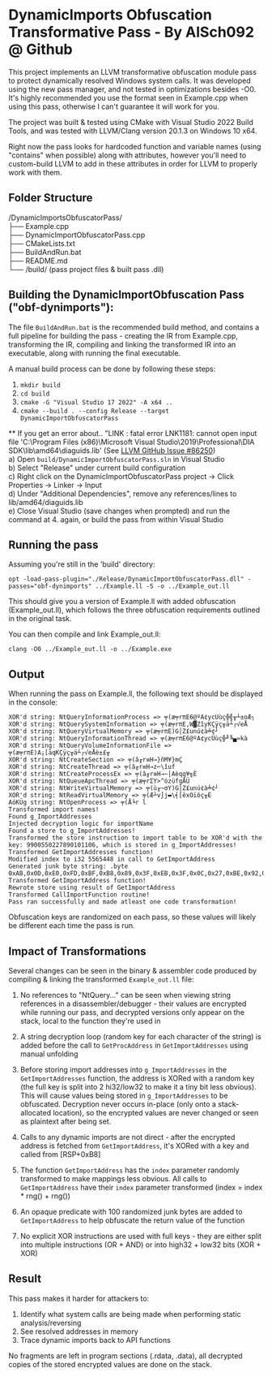 # DynamicImports Obfuscation Transformative Pass - By AlSch092 @ Github
This project implements an LLVM transformative obfuscation module pass to protect dynamically resolved Windows system calls. It was developed using the new pass manager, and not tested in optimizations besides -O0. It's highly recommended you use the format seen in Example.cpp when using this pass, otherwise I can't guarantee it will work for you.   

The project was built & tested using CMake with Visual Studio 2022 Build Tools, and was tested with LLVM/Clang version 20.1.3 on Windows 10 x64.  

Right now the pass looks for hardcoded function and variable names (using "contains" when possible) along with attributes, however you'll need to custom-build LLVM to add in these attributes in order for LLVM to properly work with them.  

## Folder Structure  

/DynamicImportsObfuscatorPass/  
├── Example.cpp  
├── DynamicImportObfuscatorPass.cpp  
├── CMakeLists.txt  
├── BuildAndRun.bat  
├── README.md  
└── /build/ (pass project files & built pass .dll)  

## Building the DynamicImportObfuscation Pass ("obf-dynimports"):  

The file `BuildAndRun.bat` is the recommended build method, and contains a full pipeline for building the pass - creating the IR from Example.cpp, transforming the IR, compiling and linking the transformed IR into an executable, along with running the final executable.  

A manual build process can be done by following these steps:  

1. `mkdir build`  
2. `cd build`  
3. `cmake -G "Visual Studio 17 2022" -A x64 ..`  
4. `cmake --build . --config Release --target DynamicImportObfuscatorPass`  

 ** If you get an error about.. "LINK : fatal error LNK1181: cannot open input file 'C:\Program Files (x86)\Microsoft Visual Studio\2019\Professional\DIA SDK\lib\amd64\diaguids.lib' (See [LLVM GitHub Issue #86250](https://github.com/llvm/llvm-project/issues/86250))  
a) Open `build/DynamicImportObfuscatorPass.sln` in Visual Studio  
b) Select "Release" under current build configuration  
c) Right click on the DynamicImportObfuscatorPass project -> Click Properties -> Linker -> Input  
d) Under "Additional Dependencies", remove any references/lines to lib/amd64/diaguids.lib  
e) Close Visual Studio (save changes when prompted) and run the command at 4. again, or build the pass from within Visual Studio  

## Running the pass  

Assuming you're still in the 'build' directory:  

`opt -load-pass-plugin="./Release/DynamicImportObfuscatorPass.dll" -passes="obf-dynimports" ../Example.ll -S -o ../Example_out.ll`    

This should give you a version of Example.ll with added obfuscation (Example_out.ll), which follows the three obfuscation requirements outlined in the original task.  

You can then compile and link Example_out.ll:  

`clang -O0 ../Example_out.ll -o ../Example.exe`  

## Output  

When running the pass on Example.ll, the following text should be displayed in the console:  
```
XOR'd string: NtQueryInformationProcess => ╤(æ╤rπE6@ºA¢ycÜùç╬╣╥┴±oÆ┐
XOR'd string: NtQuerySystemInformation => ╤(æ╤rπE,W▓ZîyKÇÿç╥ä┴┌√eÅ
XOR'd string: NtQueryVirtualMemory => ╤(æ╤rπE)G│Z£unú¢à╧¢┘
XOR'd string: NtQueryInformationThread => ╤(æ╤rπE6@ºA¢ycÜùç╬╜╚▄≈kà
XOR'd string: NtQueryVolumeInformationFile => ╤(æ╤rπE)A¡[äqKÇÿç╥ä┴┌√eÅè±£╥
XOR'd string: NtCreateSection => ╤(â╓r≡H→}ñM¥}mÇ
XOR'd string: NtCreateThread => ╤(â╓r≡H→z⌐\îuf
XOR'd string: NtCreateProcessEx => ╤(â╓r≡H→~│Aèqq¥╗É
XOR'd string: NtQueueApcThread => ╤(æ╤rΣY>^ózüfgÅÜ
XOR'd string: NtWriteVirtualMemory => ╤(ù╓~σY)G│Z£unú¢à╧¢┘
XOR'd string: NtReadVirtualMemory => ╤(Æ┴v⌡j▬\╡[êxOïôç╥É
AóKÜg string: NtOpenProcess => ╤(Å╘r l
Transformed import names!
Found g_ImportAddresses
Injected decryption logic for importName
Found a store to g_ImportAddresses!
Transformed the store instruction to import table to be XOR'd with the key: 9900550227890101106, which is stored in g_ImportAddresses!
Transformed GetImportAddresses function!
Modified index to i32 5565448 in call to GetImportAddress
Generated junk byte string: .byte 0xAB,0x0D,0xE0,0xFD,0xBF,0xB8,0x89,0x3F,0xEB,0x3F,0x0C,0x27,0xBE,0x92,0x68,0xEF,0x27,0xBE,0x8F,0x24,0x81,0xC2,0x35,0x6E,0x1C,0x6F,0x52,0x52,0xBD,0x9C,0x1C,0xD8,0x1D,0xBD,0x89,0xB6,0x65,0x89,0xEC,0x23,0x67,0xA0,0xED,0xE0,0x9F,0x96,0x7F,0xE6,0xE3,0x1A,0xEA,0xFA,0xF9,0xA0,0x67,0x28,0x0F,0x76,0xBD,0x05,0x9A,0x80,0x33,0x15,0x43,0x8A,0x76,0xA1,0x2C,0xD7,0x20,0xFC,0x02,0xA3,0xF6,0x76,0xF5,0xBC,0x91,0x53,0x23,0x8F,0xC1,0xF4,0xB3,0x5E,0xC2,0xB6,0x5E,0x41,0xE5,0x2D,0x89,0x7F,0x21,0xC9,0x9F,0xF3,0x7F,0x86
Transformed GetImportAddress function!
Rewrote store using result of GetImportAddress
Transformed CallImportFunction routine!
Pass ran successfully and made atleast one code transformation!
```

Obfuscation keys are randomized on each pass, so these values will likely be different each time the pass is run.    

## Impact of Transformations  

Several changes can be seen in the binary & assembler code produced by compiling & linking the transformed `Example_out.ll` file:  

1. No references to "NtQuery..." can be seen when viewing string references in a disassembler/debugger - their values are encrypted while running our pass, and decrypted versions only appear on the stack, local to the function they're used in  

2. A string decryption loop (random key for each character of the string) is added before the call to `GetProcAddress` in `GetImportAddresses` using manual unfolding  

3. Before storing import addresses into `g_ImportAddresses` in the `GetImportAddresses` function, the address is XORed with a random key (the full key is split into 2 hi32/low32 to make it a tiny bit less obvious). This will cause values being stored in `g_ImportAddresses` to be obfuscated. Decryption never occurs in-place (only onto a stack-allocated location), so the encrypted values are never changed or seen as plaintext after being set.  

4. Calls to any dynamic imports are not direct - after the encrypted address is fetched from `GetImportAddress`, it's XORed with a key and called from [RSP+0xB8]  

5. The function `GetImportAddress` has the `index` parameter randomly transformed to make mappings less obvious. All calls to `GetImportAddress` have their `index` parameter transformed (index = index * rng() + rng())  

6. An opaque predicate with 100 randomized junk bytes are added to `GetImportAddress` to help obfuscate the return value of the function  

7. No explicit XOR instructions are used with full keys - they are either split into multiple instructions (OR + AND) or into high32 + low32 bits (XOR + XOR)  

## Result
This pass makes it harder for attackers to:  

1. Identify what system calls are being made when performing static analysis/reversing  
2. See resolved addresses in memory  
3. Trace dynamic imports back to API functions  

No fragments are left in program sections (.rdata, .data), all decrypted copies of the stored encrypted values are done on the stack.  

